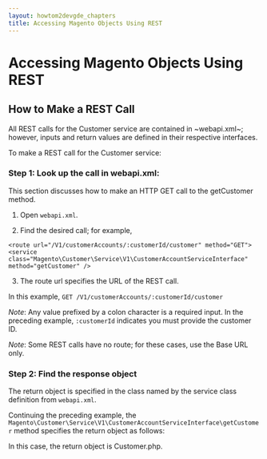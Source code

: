 ```yaml
---
layout: howtom2devgde_chapters
title: Accessing Magento Objects Using REST
---
```


<h1 id="what-is">Accessing Magento Objects Using REST</h1>

<h2 id="rest-call">How to Make a REST Call</h2>

All REST calls for the Customer service are contained in ~webapi.xml~; however, inputs and return values are defined in their respective interfaces.

To make a REST call for the Customer service:

<h3 id="rest-call-step1">Step 1: Look up the call in webapi.xml:</h3>

This section discusses how to make an HTTP GET call to the getCustomer method.

1.	Open `webapi.xml`.

2.	Find the desired call; for example, 

```
<route url="/V1/customerAccounts/:customerId/customer" method="GET">
<service class="Magento\Customer\Service\V1\CustomerAccountServiceInterface" method="getCustomer" />
```
	
3.	The route url specifies the URL of the REST call.

In this example, `GET /V1/customerAccounts/:customerId/customer`

*Note*: Any value prefixed by a colon character is a required input. In the preceding example, `:customerId` indicates you must provide the customer ID.

*Note*: Some REST calls have no route; for these cases, use the Base URL only.

<h3 id="rest-call-step2">Step 2: Find the response object</h3>

The return object is specified in the class named by the service class definition from `webapi.xml`.

Continuing the preceding example, the `Magento\Customer\Service\V1\CustomerAccountServiceInterface\getCustomer` method specifies the return object as follows:

<script src="https://gist.github.com/xcomSteveJohnson/9775420.js"></script>

In this case, the return object is Customer.php.